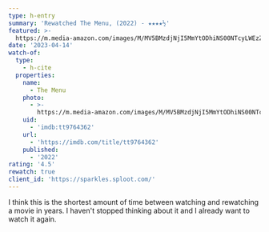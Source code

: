 ```yaml
---
type: h-entry
summary: 'Rewatched The Menu, (2022) - ★★★★½'
featured: >-
  https://m.media-amazon.com/images/M/MV5BMzdjNjI5MmYtODhiNS00NTcyLWEzZmUtYzVmODM5YzExNDE3XkEyXkFqcGdeQXVyMTAyMjQ3NzQ1._V1_SX300.jpg
date: '2023-04-14'
watch-of:
  type:
    - h-cite
  properties:
    name:
      - The Menu
    photo:
      - >-
        https://m.media-amazon.com/images/M/MV5BMzdjNjI5MmYtODhiNS00NTcyLWEzZmUtYzVmODM5YzExNDE3XkEyXkFqcGdeQXVyMTAyMjQ3NzQ1._V1_SX300.jpg
    uid:
      - 'imdb:tt9764362'
    url:
      - 'https://imdb.com/title/tt9764362'
    published:
      - '2022'
rating: '4.5'
rewatch: true
client_id: 'https://sparkles.sploot.com/'
---
```


I think this is the shortest amount of time between watching and rewatching a movie in years. I haven't stopped thinking about it and I already want to watch it again.